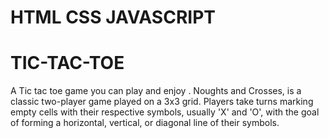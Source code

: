 # HTML CSS JAVASCRIPT
# TIC-TAC-TOE
A Tic tac toe game you can play and enjoy .
Noughts and Crosses, is a classic two-player game played on a 3x3 grid. 
Players take turns marking empty cells with their respective symbols, usually 'X' and 'O', with the goal of forming a horizontal, vertical, or diagonal line of their symbols.
